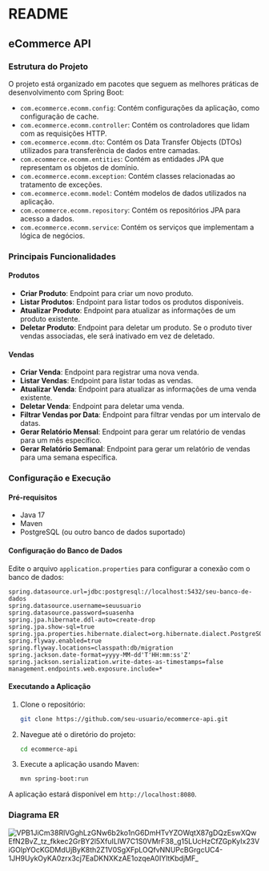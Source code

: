 # README

## eCommerce API

### Estrutura do Projeto

O projeto está organizado em pacotes que seguem as melhores práticas de desenvolvimento com Spring Boot:


- `com.ecommerce.ecomm.config`: Contém configurações da aplicação, como configuração de cache.
- `com.ecommerce.ecomm.controller`: Contém os controladores que lidam com as requisições HTTP.
- `com.ecommerce.ecomm.dto`: Contém os Data Transfer Objects (DTOs) utilizados para transferência de dados entre camadas.
- `com.ecommerce.ecomm.entities`: Contém as entidades JPA que representam os objetos de domínio.
- `com.ecommerce.ecomm.exception`: Contém classes relacionadas ao tratamento de exceções.
- `com.ecommerce.ecomm.model`: Contém modelos de dados utilizados na aplicação.
- `com.ecommerce.ecomm.repository`: Contém os repositórios JPA para acesso a dados.
- `com.ecommerce.ecomm.service`: Contém os serviços que implementam a lógica de negócios.

### Principais Funcionalidades

#### Produtos

- **Criar Produto**: Endpoint para criar um novo produto.
- **Listar Produtos**: Endpoint para listar todos os produtos disponíveis.
- **Atualizar Produto**: Endpoint para atualizar as informações de um produto existente.
- **Deletar Produto**: Endpoint para deletar um produto. Se o produto tiver vendas associadas, ele será inativado em vez de deletado.

#### Vendas

- **Criar Venda**: Endpoint para registrar uma nova venda.
- **Listar Vendas**: Endpoint para listar todas as vendas.
- **Atualizar Venda**: Endpoint para atualizar as informações de uma venda existente.
- **Deletar Venda**: Endpoint para deletar uma venda.
- **Filtrar Vendas por Data**: Endpoint para filtrar vendas por um intervalo de datas.
- **Gerar Relatório Mensal**: Endpoint para gerar um relatório de vendas para um mês específico.
- **Gerar Relatório Semanal**: Endpoint para gerar um relatório de vendas para uma semana específica.

### Configuração e Execução

#### Pré-requisitos

- Java 17
- Maven
- PostgreSQL (ou outro banco de dados suportado)

#### Configuração do Banco de Dados

Edite o arquivo `application.properties` para configurar a conexão com o banco de dados:

```properties
spring.datasource.url=jdbc:postgresql://localhost:5432/seu-banco-de-dados
spring.datasource.username=seuusuario
spring.datasource.password=suasenha
spring.jpa.hibernate.ddl-auto=create-drop
spring.jpa.show-sql=true
spring.jpa.properties.hibernate.dialect=org.hibernate.dialect.PostgreSQLDialect
spring.flyway.enabled=true
spring.flyway.locations=classpath:db/migration
spring.jackson.date-format=yyyy-MM-dd'T'HH:mm:ss'Z'
spring.jackson.serialization.write-dates-as-timestamps=false
management.endpoints.web.exposure.include=*
```

#### Executando a Aplicação

1. Clone o repositório:

   ```sh
   git clone https://github.com/seu-usuario/ecommerce-api.git
   ```

2. Navegue até o diretório do projeto:

   ```sh
   cd ecommerce-api
   ```

3. Execute a aplicação usando Maven:

   ```sh
   mvn spring-boot:run
   ```

A aplicação estará disponível em `http://localhost:8080`.

### Diagrama ER

![VPB1JiCm38RlVGghLzGNw6b2ko1nG6DmHTvYZOWqtX87gDQzEswXQwEfN2BvZ_tz_fkkec2GrBY2l5XfuILIW7C1S0VMrF38_g15LUcHzCfZGpKyIx23ViGOlpYOcKGDMdUjByK8th2Z1V0SgXFpLOQfvNNUPcBGrgcUC4-1JH9UykOyKA0zrx3cj7EaDKNXKzAE1ozqeA0IYltKbdjMF_](https://github.com/user-attachments/assets/4e4b1c6d-cbe5-411a-95f0-49ad5c41531b)


